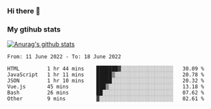 ### Hi there 👋

### My gtihub stats

[![Anurag's github stats](https://github-readme-stats.vercel.app/api?username=gaozhidong)](https://github.com/gaozhidong/github-readme-stats)

<!--START_SECTION:waka-->

```text
From: 11 June 2022 - To: 18 June 2022

HTML         1 hr 44 mins    ███████▓░░░░░░░░░░░░░░░░░   30.09 %
JavaScript   1 hr 11 mins    █████▒░░░░░░░░░░░░░░░░░░░   20.78 %
JSON         1 hr 10 mins    █████░░░░░░░░░░░░░░░░░░░░   20.32 %
Vue.js       45 mins         ███▒░░░░░░░░░░░░░░░░░░░░░   13.18 %
Bash         26 mins         ██░░░░░░░░░░░░░░░░░░░░░░░   07.62 %
Other        9 mins          ▓░░░░░░░░░░░░░░░░░░░░░░░░   02.61 %
```

<!--END_SECTION:waka-->